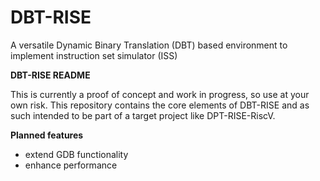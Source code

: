 # DBT-RISE
A versatile Dynamic Binary Translation (DBT) based environment to implement instruction set simulator (ISS)

**DBT-RISE README**

This is currently a proof of concept and work in progress, so use at your own risk. This repository contains the core elements of DBT-RISE and as such intended to be part of a target project like DPT-RISE-RiscV.

**Planned features**

* extend GDB functionality
* enhance performance
  